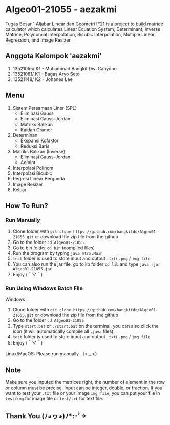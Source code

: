 # Algeo01-21055 - aezakmi
Tugas Besar 1 Aljabar Linear dan Geometri IF21 is a project to build matrice calculator which calculates Linear Equation System, Determinant, Inverse Matrice, Polynomial Interpolation, Bicubic Interpolation, Multiple Linear Regression, and Image Resizer.

## Anggota Kelompok 'aezakmi'
1. 13521055/ K1 - Muhammad Bangkit Dwi Cahyono
2. 13521081/ K1 - Bagas Aryo Seto
3. 13521148/ K2 - Johanes Lee

## Menu
1. Sistem Persamaan Liner (SPL)
    - Eliminasi Gauss
    - Eliminasi Gauss-Jordan
    - Matriks Balikan
    - Kaidah Cramer
2. Determinan
    - Ekspansi Kofaktor
    - Reduksi Baris
3. Matriks Balikan (Inverse)
    - Eliminasi Gauss-Jordan
    - Adjoint
4. Interpolasi Polinom
5. Interpolasi Bicubic
6. Regresi Linear Berganda
7. Image Resizer
8. Keluar

## How To Run?
### Run Manually

1. Clone folder with `git clone https://github.com/bangkitdc/Algeo01-21055.git` or download the zip file from the github
2. Go to the folder `cd Algeo01-21055`
3. Go to bin folder `cd bin` (compiled files)
4. Run the program by typing `java mtrx.Main`
5. `test` folder is used to store input and output `.txt`/ `.png` / `img file`
6. You can also run the jar file, go to lib folder `cd lib` and type `java -jar Algeo01-21055.jar`
7. Enjoy (＾▽＾)

### Run Using Windows Batch File

Windows :
1. Clone folder with `git clone https://github.com/bangkitdc/Algeo01-21055.git` or download the zip file from the github
2. Go to the folder `cd Algeo01-21055`
3. Type `start.bat` or `./start.bat` on the terminal, you can also click the icon (it will automatically compile all `.java` files)
4. `test` folder is used to store input and output `.txt`/ `.png` / `img file`
5. Enjoy (＾▽＾)

Linux/MacOS: Please run manually （>﹏<）

## Note
Make sure you inputed the matrices right, the number of element in the row or column must be precise. Input can be integer, double, or fraction. If you want to test your `.txt` file or your image `img file`, you can put your file in `test/img` for image file or `test/txt` for text file.

## Thank You (ﾉ◕ヮ◕)ﾉ*:･ﾟ✧
